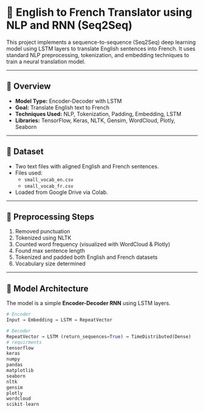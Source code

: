 # 🧠 English to French Translator using NLP and RNN (Seq2Seq)

This project implements a sequence-to-sequence (Seq2Seq) deep learning model using LSTM layers to translate English sentences into French. It uses standard NLP preprocessing, tokenization, and embedding techniques to train a neural translation model.

---

## 📌 Overview

- **Model Type:** Encoder-Decoder with LSTM
- **Goal:** Translate English text to French
- **Techniques Used:** NLP, Tokenization, Padding, Embedding, LSTM
- **Libraries:** TensorFlow, Keras, NLTK, Gensim, WordCloud, Plotly, Seaborn

---

## 📂 Dataset

- Two text files with aligned English and French sentences.
- Files used:
  - `small_vocab_en.csv`
  - `small_vocab_fr.csv`
- Loaded from Google Drive via Colab.

---

## 🧹 Preprocessing Steps

1. Removed punctuation
2. Tokenized using NLTK
3. Counted word frequency (visualized with WordCloud & Plotly)
4. Found max sentence length
5. Tokenized and padded both English and French datasets
6. Vocabulary size determined

---

## 🧠 Model Architecture

The model is a simple **Encoder-Decoder RNN** using LSTM layers.

```python
# Encoder
Input → Embedding → LSTM → RepeatVector

# Decoder
RepeatVector → LSTM (return_sequences=True) → TimeDistributed(Dense)
# requirments
tensorflow
keras
numpy
pandas
matplotlib
seaborn
nltk
gensim
plotly
wordcloud
scikit-learn

